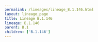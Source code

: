 ```yaml
---
permalink: /lineages/lineage_B.1.146.html
layout: lineage_page
title: Lineage B.1.146
lineage: B.1.146
parent: B.1
children: ['B.1.146']
---
```

